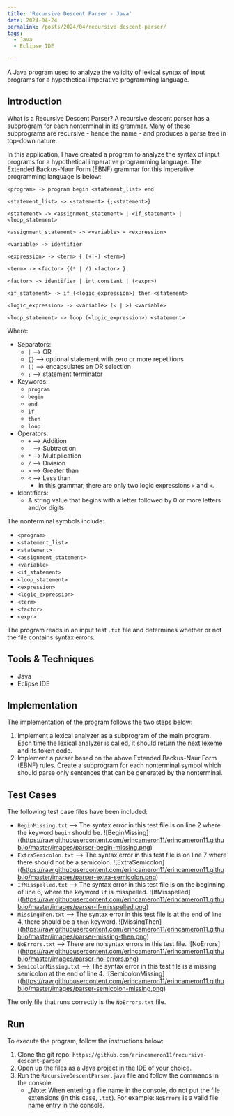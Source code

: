 ```yaml
---
title: 'Recursive Descent Parser - Java'
date: 2024-04-24
permalink: /posts/2024/04/recursive-descent-parser/
tags:
  - Java
  - Eclipse IDE

---
```


A Java program used to analyze the validity of lexical syntax of input programs for a hypothetical imperative programming language.

## Introduction
What is a Recursive Descent Parser? A recursive descent parser has a subprogram for each nonterminal in its grammar. Many of these subprograms are recursive - hence the name - and produces a parse tree in top-down nature.

In this application, I have created a program to analyze the syntax of input programs for a hypothetical imperative programming language. The Extended Backus-Naur Form (EBNF) grammar for this imperative programming language is below:
```
<program> -> program begin <statement_list> end

<statement_list> -> <statement> {;<statement>}

<statement> -> <assignment_statement> | <if_statement> | <loop_statement>

<assignment_statement> -> <variable> = <expression>

<variable> -> identifier

<expression> -> <term> { (+|-) <term>}

<term> -> <factor> {(* | /) <factor> }

<factor> -> identifier | int_constant | (<expr>)

<if_statement> -> if (<logic_expression>) then <statement>

<logic_expression> -> <variable> (< | >) <variable>

<loop_statement> -> loop (<logic_expression>) <statement>
```

Where:
* Separators:
    * `|` --> OR
    * `{}` --> optional statement with zero or more repetitions
    * `()` --> encapsulates an OR selection
    * `;` --> statement terminator
* Keywords:
    * `program`
    * `begin`
    * `end`
    * `if`
    * `then`
    * `loop`
* Operators:
    * `+` --> Addition
    * `-` --> Subtraction
    * `*` --> Multiplication
    * `/` --> Division
    * `>` --> Greater than
    * `<` --> Less than
        * In this grammar, there are only two logic expressions `>` and `<`.
* Identifiers:
    * A string value that begins with a letter followed by 0 or more letters and/or digits

The nonterminal symbols include:
* `<program>`
* `<statement_list>`
* `<statement>`
* `<assignment_statement>`
* `<variable>`
* `<if_statement>`
* `<loop_statement>`
* `<expression>`
* `<logic_expression>`
* `<term>`
* `<factor>`
* `<expr>`

The program reads in an input test `.txt` file and determines whether or not the file contains syntax errors.


## Tools & Techniques
* Java
* Eclipse IDE


## Implementation
The implementation of the program follows the two steps below:
1. Implement a lexical analyzer as a subprogram of the main program. Each time the lexical analyzer is called, it should return the next lexeme and its token code.
2. Implement a parser based on the above Extended Backus-Naur Form (EBNF) rules. Create a subprogram for each nonterminal symbol which should parse only sentences that can be generated by the nonterminal.


## Test Cases
The following test case files have been included:
* `BeginMissing.txt` --> The syntax error in this test file is on line 2 where the keyword `begin` should be.
![BeginMissing]((https://raw.githubusercontent.com/erincameron11/erincameron11.github.io/master/images/parser-begin-missing.png)
* `ExtraSemicolon.txt` --> The syntax error in this test file is on line 7 where there should not be a semicolon.
![ExtraSemicolon]((https://raw.githubusercontent.com/erincameron11/erincameron11.github.io/master/images/parser-extra-semicolon.png)
* `IfMisspelled.txt` --> The syntax error in this test file is on the beginning of line 6, where the keyword `if` is misspelled.
![IfMisspelled]((https://raw.githubusercontent.com/erincameron11/erincameron11.github.io/master/images/parser-if-misspelled.png)
* `MissingThen.txt` --> The syntax error in this test file is at the end of line 4, there should be a `then` keyword.
![MissingThen]((https://raw.githubusercontent.com/erincameron11/erincameron11.github.io/master/images/parser-missing-then.png)
* `NoErrors.txt` --> There are no syntax errors in this test file. 
![NoErrors]((https://raw.githubusercontent.com/erincameron11/erincameron11.github.io/master/images/parser-no-errors.png)
* `SemicolonMissing.txt` --> The syntax error in this test file is a missing semicolon at the end of line 4.
![SemicolonMissing]((https://raw.githubusercontent.com/erincameron11/erincameron11.github.io/master/images/parser-semicolon-missing.png)

The only file that runs correctly is the `NoErrors.txt` file.


## Run
To execute the program, follow the instructions below:
1. Clone the git repo: `https://github.com/erincameron11/recursive-descent-parser`
2. Open up the files as a Java project in the IDE of your choice.
3. Run the `RecursiveDescentParser.java` file and follow the commands in the console.
    * _Note: When entering a file name in the console, do not put the file extensions (in this case, `.txt`). For example: `NoErrors` is a valid file name entry in the console.
